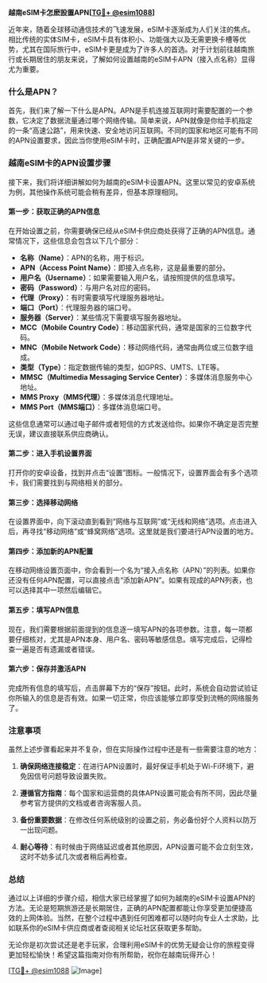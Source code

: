 **越南eSIM卡怎麽設置APN[[TG💪+ @esim1088](https://t.me/s/esim1088)]**

近年来，随着全球移动通信技术的飞速发展，eSIM卡逐渐成为人们关注的焦点。相比传统的实体SIM卡，eSIM卡具有体积小、功能强大以及无需更换卡槽等优势，尤其在国际旅行中，eSIM卡更是成为了许多人的首选。对于计划前往越南旅行或长期居住的朋友来说，了解如何设置越南的eSIM卡APN（接入点名称）显得尤为重要。

### 什么是APN？

首先，我们来了解一下什么是APN。APN是手机连接互联网时需要配置的一个参数，它决定了数据流量通过哪个网络传输。简单来说，APN就像是你给手机指定的一条“高速公路”，用来快速、安全地访问互联网。不同的国家和地区可能有不同的APN设置要求，因此当你使用eSIM卡时，正确配置APN是非常关键的一步。

### 越南eSIM卡的APN设置步骤

接下来，我们将详细讲解如何为越南的eSIM卡设置APN。这里以常见的安卓系统为例，其他操作系统可能会稍有差异，但基本原理相同。

#### 第一步：获取正确的APN信息

在开始设置之前，你需要确保已经从eSIM卡供应商处获得了正确的APN信息。通常情况下，这些信息会包含以下几个部分：

- **名称（Name）**：APN的名称，用于标识。
- **APN（Access Point Name）**：即接入点名称，这是最重要的部分。
- **用户名（Username）**：如果需要输入用户名，请按照提供的信息填写。
- **密码（Password）**：与用户名对应的密码。
- **代理（Proxy）**：有时需要填写代理服务器地址。
- **端口（Port）**：代理服务器的端口号。
- **服务器（Server）**：某些情况下需要填写服务器地址。
- **MCC（Mobile Country Code）**：移动国家代码，通常是国家的三位数字代码。
- **MNC（Mobile Network Code）**：移动网络代码，通常由两位或三位数字组成。
- **类型（Type）**：指定数据传输的类型，如GPRS、UMTS、LTE等。
- **MMSC（Multimedia Messaging Service Center）**：多媒体消息服务中心地址。
- **MMS Proxy（MMS代理）**：多媒体消息代理地址。
- **MMS Port（MMS端口）**：多媒体消息端口号。

这些信息通常可以通过电子邮件或者短信的方式发送给你。如果你不确定是否完整无误，建议直接联系供应商确认。

#### 第二步：进入手机设置界面

打开你的安卓设备，找到并点击“设置”图标。一般情况下，设置界面会有多个选项卡，我们需要找到与网络相关的部分。

#### 第三步：选择移动网络

在设置界面中，向下滚动直到看到“网络与互联网”或“无线和网络”选项。点击进入后，再寻找“移动网络”或“蜂窝网络”选项。这里就是我们要进行APN设置的地方。

#### 第四步：添加新的APN配置

在移动网络设置页面中，你会看到一个名为“接入点名称（APN）”的列表。如果你还没有任何APN配置，可以直接点击“添加新APN”。如果有现成的APN列表，也可以选择其中一项然后编辑它。

#### 第五步：填写APN信息

现在，我们需要根据前面提到的信息逐一填写APN的各项参数。注意，每一项都要仔细核对，尤其是APN本身、用户名、密码等敏感信息。填写完成后，记得检查一遍是否有遗漏或者错误。

#### 第六步：保存并激活APN

完成所有信息的填写后，点击屏幕下方的“保存”按钮。此时，系统会自动尝试验证你所输入的信息是否有效。如果一切正常，你应该能够立即享受到流畅的网络服务了。

### 注意事项

虽然上述步骤看起来并不复杂，但在实际操作过程中还是有一些需要注意的地方：

1. **确保网络连接稳定**：在进行APN设置时，最好保证手机处于Wi-Fi环境下，避免因信号问题导致设置失败。
   
2. **遵循官方指南**：每个国家和运营商的具体APN设置可能会有所不同，因此尽量参考官方提供的文档或者咨询客服人员。

3. **备份重要数据**：在修改任何系统级别的设置之前，务必备份好个人资料以防万一出现问题。

4. **耐心等待**：有时候由于网络延迟或者其他原因，APN设置可能不会立刻生效，这时不妨多试几次或者稍后再检查。

### 总结

通过以上详细的步骤介绍，相信大家已经掌握了如何为越南的eSIM卡设置APN的方法。无论是短期旅游还是长期居住，正确的APN配置都能让你享受更加便捷高效的上网体验。当然，在整个过程中遇到任何困难都可以随时向专业人士求助，比如联系你的eSIM卡供应商或者查阅相关论坛社区获取更多帮助。

无论你是初次尝试还是老手玩家，合理利用eSIM卡的优势无疑会让你的旅程变得更加轻松愉快！希望这篇指南对你有所帮助，祝你在越南玩得开心！

[[TG💪+ @esim1088](https://t.me/s/esim1088) ![Image](https://i.postimg.cc/4NQfJmqS/Snipaste-2025-05-13-00-14-12.png)]